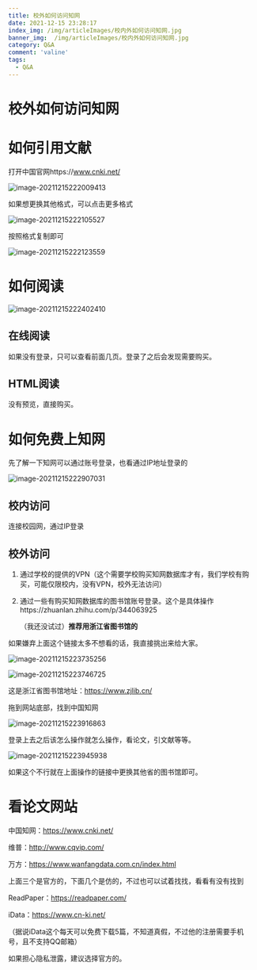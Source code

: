 ```yaml
---
title: 校外如何访问知网
date: 2021-12-15 23:28:17
index_img: /img/articleImages/校内外如何访问知网.jpg
banner_img:  /img/articleImages/校内外如何访问知网.jpg
category: Q&A
comment: 'valine'
tags:
  - Q&A
---
```




# 校外如何访问知网

<!--more-->

# 如何引用文献

打开中国官网https://www.cnki.net/

![image-20211215222009413](校外访问知网/image-20211215222009413.png)

如果想更换其他格式，可以点击更多格式

![image-20211215222105527](校外访问知网/image-20211215222105527.png)



按照格式复制即可

![image-20211215222123559](校外访问知网/image-20211215222123559.png)



# 如何阅读

![image-20211215222402410](校外访问知网/image-20211215222402410.png)



## 在线阅读

如果没有登录，只可以查看前面几页。登录了之后会发现需要购买。

## HTML阅读

没有预览，直接购买。



# 如何免费上知网

先了解一下知网可以通过账号登录，也看通过IP地址登录的

![image-20211215222907031](校外访问知网/image-20211215222907031.png)

## 校内访问

连接校园网，通过IP登录

## 校外访问

1. 通过学校的提供的VPN（这个需要学校购买知网数据库才有，我们学校有购买，可能仅限校内，没有VPN，校外无法访问）

2. 通过一些有购买知网数据库的图书馆账号登录。这个是具体操作https://zhuanlan.zhihu.com/p/344063925

   （我还没试过）**推荐用浙江省图书馆的**

如果嫌弃上面这个链接太多不想看的话，我直接挑出来给大家。

![image-20211215223735256](校外访问知网/image-20211215223735256.png)

![image-20211215223746725](校外访问知网/image-20211215223746725.png)

这是浙江省图书馆地址：https://www.zjlib.cn/

拖到网站底部，找到中国知网

![image-20211215223916863](校外访问知网/image-20211215223916863.png)

登录上去之后该怎么操作就怎么操作，看论文，引文献等等。

![image-20211215223945938](校外访问知网/image-20211215223945938.png)



如果这个不行就在上面操作的链接中更换其他省的图书馆即可。



# 看论文网站

中国知网：https://www.cnki.net/

维普：http://www.cqvip.com/

万方：https://www.wanfangdata.com.cn/index.html



上面三个是官方的，下面几个是仿的，不过也可以试着找找，看看有没有找到

ReadPaper：https://readpaper.com/

iData：https://www.cn-ki.net/

（据说iData这个每天可以免费下载5篇，不知道真假，不过他的注册需要手机号，且不支持QQ邮箱）



如果担心隐私泄露，建议选择官方的。